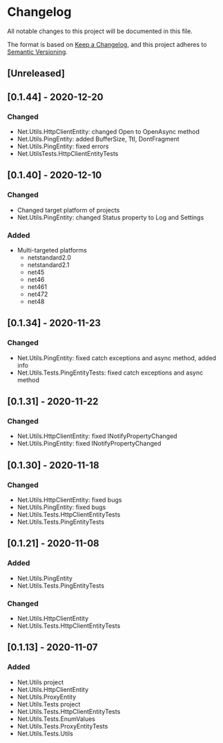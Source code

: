 # Changelog
All notable changes to this project will be documented in this file.

The format is based on [Keep a Changelog](https://keepachangelog.com/en/1.0.0/),
and this project adheres to [Semantic Versioning](https://semver.org/spec/v2.0.0.html).

## [Unreleased]

## [0.1.44] - 2020-12-20
### Changed
- Net.Utils.HttpClientEntity: changed Open to OpenAsync method
- Net.Utils.PingEntity: added BufferSize, Ttl, DontFragment
- Net.Utils.PingEntity: fixed errors
- Net.UtilsTests.HttpClientEntityTests

## [0.1.40] - 2020-12-10
### Changed
- Changed target platform of projects
- Net.Utils.PingEntity: changed Status property to Log and Settings
### Added
- Multi-targeted platforms
  - netstandard2.0
  - netstandard2.1
  - net45
  - net46
  - net461
  - net472
  - net48

## [0.1.34] - 2020-11-23
### Changed
- Net.Utils.PingEntity: fixed catch exceptions and async method, added info
- Net.Utils.Tests.PingEntityTests: fixed catch exceptions and async method

## [0.1.31] - 2020-11-22
### Changed
- Net.Utils.HttpClientEntity: fixed INotifyPropertyChanged
- Net.Utils.PingEntity: fixed INotifyPropertyChanged

## [0.1.30] - 2020-11-18
### Changed
- Net.Utils.HttpClientEntity: fixed bugs
- Net.Utils.PingEntity: fixed bugs
- Net.Utils.Tests.HttpClientEntityTests
- Net.Utils.Tests.PingEntityTests

## [0.1.21] - 2020-11-08
### Added
- Net.Utils.PingEntity
- Net.Utils.Tests.PingEntityTests
### Changed
- Net.Utils.HttpClientEntity
- Net.Utils.Tests.HttpClientEntityTests

## [0.1.13] - 2020-11-07
### Added
- Net.Utils project
- Net.Utils.HttpClientEntity
- Net.Utils.ProxyEntity
- Net.Utils.Tests project
- Net.Utils.Tests.HttpClientEntityTests
- Net.Utils.Tests.EnumValues
- Net.Utils.Tests.ProxyEntityTests
- Net.Utils.Tests.Utils
